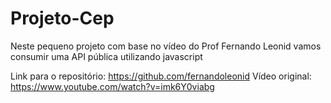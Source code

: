 # Projeto-Cep

Neste pequeno projeto com base no vídeo do Prof Fernando Leonid vamos consumir uma API pública utilizando javascript

Link para o repositório: https://github.com/fernandoleonid
Vídeo original: https://www.youtube.com/watch?v=imk6Y0viabg
